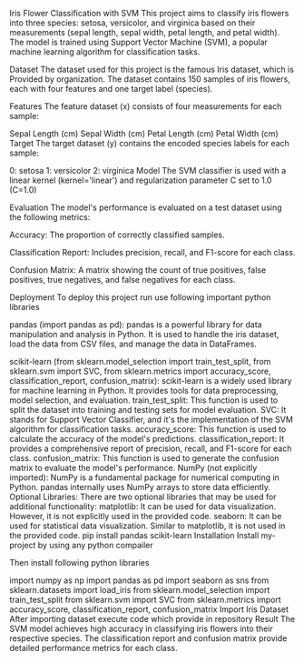 Iris Flower Classification with SVM
This project aims to classify iris flowers into three species: setosa, versicolor, and virginica based on their measurements (sepal length, sepal width, petal length, and petal width). The model is trained using Support Vector Machine (SVM), a popular machine learning algorithm for classification tasks.

Dataset
The dataset used for this project is the famous Iris dataset, which is Provided by organization. The dataset contains 150 samples of iris flowers, each with four features and one target label (species).

Features
The feature dataset (x) consists of four measurements for each sample:

Sepal Length (cm)
Sepal Width (cm)
Petal Length (cm)
Petal Width (cm)
Target
The target dataset (y) contains the encoded species labels for each sample:

0: setosa
1: versicolor
2: virginica
Model
The SVM classifier is used with a linear kernel (kernel='linear') and regularization parameter C set to 1.0 (C=1.0)

Evaluation
The model's performance is evaluated on a test dataset using the following metrics:

Accuracy: The proportion of correctly classified samples.

Classification Report: Includes precision, recall, and F1-score for each class.

Confusion Matrix: A matrix showing the count of true positives, false positives, true negatives, and false negatives for each class.

Deployment
To deploy this project run use following important python libraries

pandas (import pandas as pd):
pandas is a powerful library for data manipulation and analysis in Python. It is used to handle the iris dataset, load the data from CSV files, and manage the data in DataFrames.

scikit-learn (from sklearn.model_selection import train_test_split, from sklearn.svm import SVC, from sklearn.metrics import accuracy_score, classification_report, confusion_matrix):
scikit-learn is a widely used library for machine learning in Python.
It provides tools for data preprocessing, model selection, and evaluation.
train_test_split: This function is used to split the dataset into training and testing sets for model evaluation.
SVC: It stands for Support Vector Classifier, and it's the implementation of the SVM algorithm for classification tasks.
accuracy_score: This function is used to calculate the accuracy of the model's predictions.
classification_report: It provides a comprehensive report of precision, recall, and F1-score for each class.
confusion_matrix: This function is used to generate the confusion matrix to evaluate the model's performance.
NumPy (not explicitly imported):
NumPy is a fundamental package for numerical computing in Python.
pandas internally uses NumPy arrays to store data efficiently.
Optional Libraries:
There are two optional libraries that may be used for additional functionality:
matplotlib: It can be used for data visualization. However, it is not explicitly used in the provided code.
seaborn: It can be used for statistical data visualization. Similar to matplotlib, it is not used in the provided code.
pip install pandas scikit-learn
Installation
Install my-project by using any python compailer

Then install following python libraries

import numpy as np
import pandas as pd
import seaborn as sns
from sklearn.datasets import load_iris
from sklearn.model_selection import train_test_split
from sklearn.svm import SVC
from sklearn.metrics import accuracy_score, classification_report, confusion_matrix
Import Iris Dataset
After importing dataset execute code which provide in repository
Result
The SVM model achieves high accuracy in classifying iris flowers into their respective species. The classification report and confusion matrix provide detailed performance metrics for each class.
